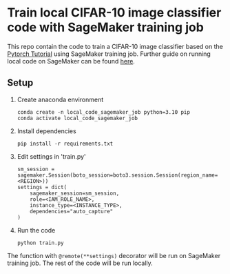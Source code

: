 # Train local CIFAR-10 image classifier code with SageMaker training job

This repo contain the code to train a CIFAR-10 image classifier based on the [Pytorch Tutorial](https://pytorch.org/tutorials/beginner/blitz/cifar10_tutorial.html) using SageMaker training job. Further guide on running local code on SageMaker can be found [here](https://docs.aws.amazon.com/sagemaker/latest/dg/train-remote-decorator.html). 

## Setup

1. Create anaconda environment
    ```
    conda create -n local_code_sagemaker_job python=3.10 pip
    conda activate local_code_sagemaker_job
    ```
2. Install dependencies
    ```
    pip install -r requirements.txt
    ```

3. Edit settings in 'train.py' 
    ```
    sm_session = sagemaker.Session(boto_session=boto3.session.Session(region_name=<REGION>))
    settings = dict(
        sagemaker_session=sm_session,
        role=<IAM_ROLE_NAME>,
        instance_type=<INSTANCE_TYPE>,
        dependencies="auto_capture"
    )
    ```

3. Run the code
    ```
    python train.py
    ```

The function with `@remote(**settings)` decorator will be run on SageMaker training job. The rest of the code will be run locally.
